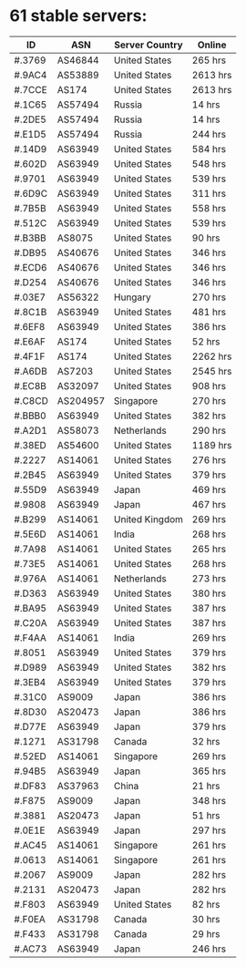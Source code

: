 # 61 stable servers:

| ID | ASN | Server Country | Online |
| ------ | ------ | ------ | ------ |
| #.3769 | AS46844 | United States | 265 hrs |
| #.9AC4 | AS53889 | United States | 2613 hrs |
| #.7CCE | AS174 | United States | 2613 hrs |
| #.1C65 | AS57494 | Russia | 14 hrs |
| #.2DE5 | AS57494 | Russia | 14 hrs |
| #.E1D5 | AS57494 | Russia | 244 hrs |
| #.14D9 | AS63949 | United States | 584 hrs |
| #.602D | AS63949 | United States | 548 hrs |
| #.9701 | AS63949 | United States | 539 hrs |
| #.6D9C | AS63949 | United States | 311 hrs |
| #.7B5B | AS63949 | United States | 558 hrs |
| #.512C | AS63949 | United States | 539 hrs |
| #.B3BB | AS8075 | United States | 90 hrs |
| #.DB95 | AS40676 | United States | 346 hrs |
| #.ECD6 | AS40676 | United States | 346 hrs |
| #.D254 | AS40676 | United States | 346 hrs |
| #.03E7 | AS56322 | Hungary | 270 hrs |
| #.8C1B | AS63949 | United States | 481 hrs |
| #.6EF8 | AS63949 | United States | 386 hrs |
| #.E6AF | AS174 | United States | 52 hrs |
| #.4F1F | AS174 | United States | 2262 hrs |
| #.A6DB | AS7203 | United States | 2545 hrs |
| #.EC8B | AS32097 | United States | 908 hrs |
| #.C8CD | AS204957 | Singapore | 270 hrs |
| #.BBB0 | AS63949 | United States | 382 hrs |
| #.A2D1 | AS58073 | Netherlands | 290 hrs |
| #.38ED | AS54600 | United States | 1189 hrs |
| #.2227 | AS14061 | United States | 276 hrs |
| #.2B45 | AS63949 | United States | 379 hrs |
| #.55D9 | AS63949 | Japan | 469 hrs |
| #.9808 | AS63949 | Japan | 467 hrs |
| #.B299 | AS14061 | United Kingdom | 269 hrs |
| #.5E6D | AS14061 | India | 268 hrs |
| #.7A98 | AS14061 | United States | 265 hrs |
| #.73E5 | AS14061 | United States | 268 hrs |
| #.976A | AS14061 | Netherlands | 273 hrs |
| #.D363 | AS63949 | United States | 380 hrs |
| #.BA95 | AS63949 | United States | 387 hrs |
| #.C20A | AS63949 | United States | 387 hrs |
| #.F4AA | AS14061 | India | 269 hrs |
| #.8051 | AS63949 | United States | 379 hrs |
| #.D989 | AS63949 | United States | 382 hrs |
| #.3EB4 | AS63949 | United States | 379 hrs |
| #.31C0 | AS9009 | Japan | 386 hrs |
| #.8D30 | AS20473 | Japan | 386 hrs |
| #.D77E | AS63949 | Japan | 379 hrs |
| #.1271 | AS31798 | Canada | 32 hrs |
| #.52ED | AS14061 | Singapore | 269 hrs |
| #.94B5 | AS63949 | Japan | 365 hrs |
| #.DF83 | AS37963 | China | 21 hrs |
| #.F875 | AS9009 | Japan | 348 hrs |
| #.3881 | AS20473 | Japan | 51 hrs |
| #.0E1E | AS63949 | Japan | 297 hrs |
| #.AC45 | AS14061 | Singapore | 261 hrs |
| #.0613 | AS14061 | Singapore | 261 hrs |
| #.2067 | AS9009 | Japan | 282 hrs |
| #.2131 | AS20473 | Japan | 282 hrs |
| #.F803 | AS63949 | United States | 82 hrs |
| #.F0EA | AS31798 | Canada | 30 hrs |
| #.F433 | AS31798 | Canada | 29 hrs |
| #.AC73 | AS63949 | Japan | 246 hrs |

